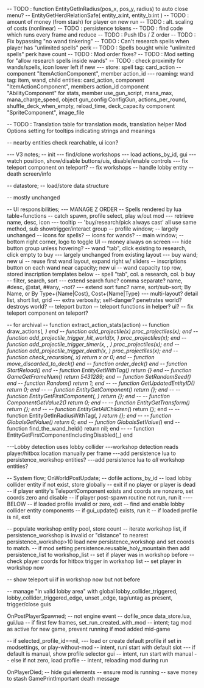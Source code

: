 
-- TODO : function EntityGetInRadius(pos_x, pos_y, radius) to auto close menu? -- EntityGetHerdRelationSafe( entity_a:int, entity_b:int )
-- TODO : amount of money (from stash) for player on new run
-- TODO : alt. scaling of costs (nonlinear)
-- TODO : persistence tokens
-- TODO : find code which runs every frame and reduce
-- TODO : Push IDs / Z order
-- TODO : Fix bypassing "no wand tinkering"
-- TODO : Can't research spells when player has "unlimited spells" perk
-- TODO : Spells bought while "unlimited spells" perk have count
-- TODO : Mod order fixes?
-- TODO : Mod setting for "allow research spells inside wands"
-- TODO : check proximity for wands/spells, icon lower left if new
--- store: spell tag: card_action -- component "ItemActionComponent", member action_id
--- roaming: wand tag: item, wand, child entities: card_action, component "ItemActionComponent", members action_id
                        component "AbilityComponent" for stats, member use_gun_script, mana_max, mana_charge_speed, object gun_config ConfigGun, actions_per_round, shuffle_deck_when_empty, reload_time, deck_capacity
                        component "SpriteComponent", image_file


-- TODO : Translation table for translation mods, translation helper Mod Options setting for tooltips indicating strings and meanings


-- nearby entities check rearchable, ui icon?

--- V3 notes;
-- init
---   find/clone workshops
---   load actions_by_id, gui
---   watch position, show/disable buttons/uis, disable/enable controls
---   fix teleport component on teleport?
--    fix workshops
--    handle lobby entity
--    death screen/info

-- datastore;
--    load/store data structure

--    mostly unchanged

-- UI responsibilities;
---   MANAGE Z ORDER
--    Spells rendered by lua table+functions
--    catch spawn, profile select, play w/out mod
---       retrieve name, desc, icon
---       tooltip
-- 'buy/research/pick always cast' all use same method, sub showtrigger/interact group
-- profile window;
--            largely unchanged
--            icons for spells?
--            icons for wands?
-- main window;
--    bottom right corner, logo to toggle UI
--        money always on screen
---           hide button group unless hovering?
--        wand "tab", click existing to research, click empty to buy
---           largely unchanged from existing layout
---           buy wand; new ui
--                reuse first wand layout, expand right w/ sliders
--            inscriptions button on each wand near capacity; new ui
--                wand capacity top row, stored inscription templates below
--        spell "tab", col. a research, col. b buy
--            filter, search, sort
---           extend search func? comma separate? name, #desc, @stat, ##any, -not?
---           extend sort func? name, sort/sub-sort; By Name, or By Type+{Name|Cost}, Cost+{Name|Type}
---           multi-layout? detail list, short list, grid
---           extra verbosity; self-danger? penetrates world? destroys world?
-- teleport button
--    teleport functions in helper? ui?
--    fix teleport component on teleport?

-- for archival
-- function extract_action_stats(action)
-- 	function draw_actions(_, _) end
-- 	function add_projectile(x) proc_projectiles(x); end
-- 	function add_projectile_trigger_hit_world(x, _) proc_projectiles(x); end
-- 	function add_projectile_trigger_timer(x, _, _) proc_projectiles(x); end
-- 	function add_projectile_trigger_death(x, _) proc_projectiles(x); end
-- 	function check_recursion(_, x) return x or 0; end
-- 	function move_discarded_to_deck() end
-- 	function order_deck() end
-- 	function StartReload() end
-- 	function EntityGetWithTag(_) return {} end
-- 	function GameGetFrameNum() return 5431289; end
-- 	function SetRandomSeed() end
-- 	function Random() return 1; end
-- 	-- function GetUpdatedEntityID() return 0; end
-- 	-- function EntityGetComponent(_) return {}; end
-- 	-- function EntityGetFirstComponent(_, _) return {}; end
-- 	-- function ComponentGetValue2(_) return 0; end
-- 	-- function EntityGetTransform(_) return {}; end
-- 	-- function EntityGetAllChildren(_) return {}; end
-- 	-- function EntityGetInRadiusWithTag(_, _) return {}; end
-- 	-- function GlobalsGetValue(_) return 0; end
-- 	function GlobalsSetValue(_) end
-- 	function find_the_wand_held() return nil; end
-- 	-- function EntityGetFirstComponentIncludingDisabled(_) end


---Lobby detection uses lobby collider
---workshop detection reads player/hitbox location manually per frame
---add persistence lua to persistence_workshop entities?
---add persistence lua to *all* workshop entities?


-- System flow;
OnWorldPostUpdate;
-- dofile actions_by_id
-- load lobby collider entity if not exist, store globally
-- exit if no player or player is dead
-- if player entity's TeleportComponent exists and coords are nonzero, set coords zero and disable
-- if player post-spawn routine not run, run it ----BELOW
-- if loaded profile invalid or zero, exit
-- find and enable lobby collider entity components
-- if gui_update() exists, run it
-- if loaded profile is nil, exit

-- populate workshop entity pool, store count
-- iterate workshop list, if persistence_workshop is invalid or "distance" to nearest persistence_workshop>10 load new persistence_workshop and set coords to match.
-- if mod setting persistence.reusable_holy_mountain then add persistence_list to workshop_list
-- set if player was in workshop before
-- check player coords for hitbox trigger in workshop list
-- set player in workshop now

-- show teleport ui if in workshop now but not before

-- manage "in valid lobby area" with global lobby_collider_triggered, lobby_collider_triggered_edge, unset _edge, tag/untag as present, trigger/close guis


OnPostPlayerSpawned; -- not engine event
-- dofile_once data_store.lua, gui.lua
-- if first few frames, set_run_created_with_mod -- intent; tag mod as active for new game, prevent running if mod added mid-game

-- if selected_profile_id==nil,
--- load or create default profile if set in modsettings, or play-without-mod -- intent, runi start with default slot
--- if default is manual, show profile selector gui -- intent, run start with manual
-- else if not zero, load profile -- intent, reloading mod during run

OnPlayerDied;
-- hide gui elements
-- ensure mod is running
-- save money to stash
GamePrintImportant death message
